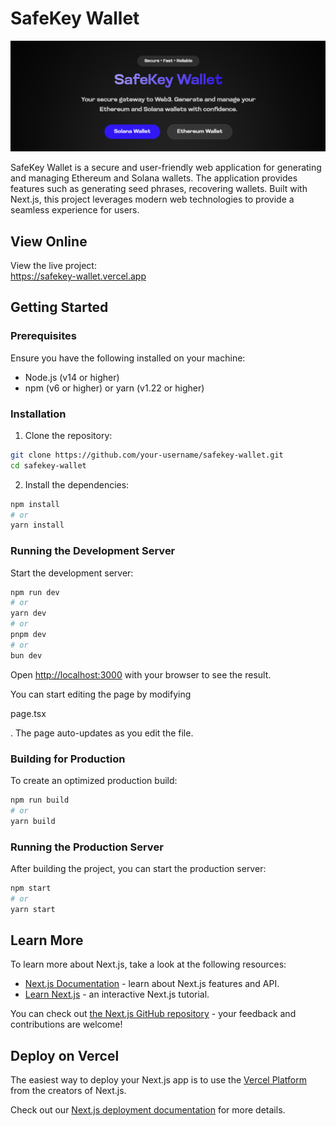 # SafeKey Wallet
![SafeKey Wallet Homepage](image.png)

SafeKey Wallet is a secure and user-friendly web application for generating and managing Ethereum and Solana wallets. The application provides features such as generating seed phrases, recovering wallets. Built with Next.js, this project leverages modern web technologies to provide a seamless experience for users.

## View Online

View the live project: <br>
https://safekey-wallet.vercel.app

## Getting Started

### Prerequisites

Ensure you have the following installed on your machine:

- Node.js (v14 or higher)
- npm (v6 or higher) or yarn (v1.22 or higher)

### Installation

1. Clone the repository:

```bash
git clone https://github.com/your-username/safekey-wallet.git
cd safekey-wallet
```

2. Install the dependencies:

```bash
npm install
# or
yarn install
```

### Running the Development Server

Start the development server:

```bash
npm run dev
# or
yarn dev
# or
pnpm dev
# or
bun dev
```

Open [http://localhost:3000](http://localhost:3000) with your browser to see the result.

You can start editing the page by modifying 

page.tsx

. The page auto-updates as you edit the file.

### Building for Production

To create an optimized production build:

```bash
npm run build
# or
yarn build
```

### Running the Production Server

After building the project, you can start the production server:

```bash
npm start
# or
yarn start
```

## Learn More

To learn more about Next.js, take a look at the following resources:

- [Next.js Documentation](https://nextjs.org/docs) - learn about Next.js features and API.
- [Learn Next.js](https://nextjs.org/learn) - an interactive Next.js tutorial.

You can check out [the Next.js GitHub repository](https://github.com/vercel/next.js) - your feedback and contributions are welcome!

## Deploy on Vercel

The easiest way to deploy your Next.js app is to use the [Vercel Platform](https://vercel.com/new?utm_medium=default-template&filter=next.js&utm_source=create-next-app&utm_campaign=create-next-app-readme) from the creators of Next.js.

Check out our [Next.js deployment documentation](https://nextjs.org/docs/app/building-your-application/deploying) for more details.
